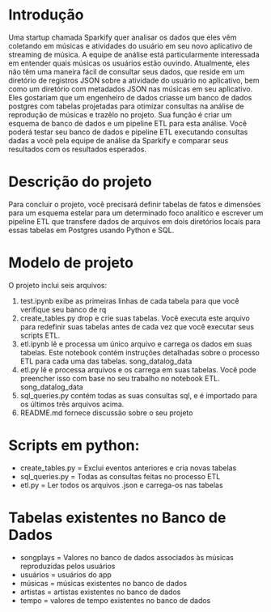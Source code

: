 # Introdução
Uma startup chamada Sparkify quer analisar os dados que eles vêm coletando em
músicas e atividades do usuário em seu novo aplicativo de streaming de música.
A equipe de análise está particularmente interessada em entender quais músicas os
usuários estão ouvindo. Atualmente, eles não têm uma maneira fácil de consultar seus
dados, que reside em um diretório de registros JSON sobre a atividade do usuário no
aplicativo, bem como um diretório com metadados JSON nas músicas em seu aplicativo.
Eles gostariam que um engenheiro de dados criasse um banco de dados postgres com
tabelas projetadas para otimizar consultas na análise de reprodução de músicas e trazêlo no projeto. Sua função é criar um esquema de banco de dados e um pipeline ETL para
esta análise. Você poderá testar seu banco de dados e pipeline ETL executando
consultas dadas a você pela equipe de análise da Sparkify e comparar seus resultados
com os resultados esperados.

# Descrição do projeto
Para concluir o projeto, você precisará definir tabelas de fatos e dimensões para um
esquema estelar para um determinado foco analítico e escrever um pipeline ETL que
transfere dados de arquivos em dois diretórios locais para essas tabelas em Postgres
usando Python e SQL.

# Modelo de projeto
O projeto inclui seis arquivos:
1. test.ipynb exibe as primeiras linhas de cada tabela para que você verifique seu
banco de rq
2. create_tables.py drop e crie suas tabelas. Você executa este arquivo para
redefinir suas tabelas antes de cada vez que você executar seus scripts ETL.
3. etl.ipynb lê e processa um único arquivo e carrega os dados em suas tabelas.
Este notebook contém instruções detalhadas sobre o processo ETL para cada uma
das tabelas. song_datalog_data
4. etl.py lê e processa arquivos e os carrega em suas tabelas. Você pode preencher
isso com base no seu trabalho no notebook ETL. song_datalog_data
5. sql_queries.py contém todas as suas consultas sql, e é importado para os últimos
três arquivos acima.
6. README.md fornece discussão sobre o seu projeto

# Scripts em python:
* create_tables.py = Exclui eventos anteriores e cria novas tabelas
* sql_queries.py = Todas as consultas feitas no processo ETL
* etl.py = Ler todos os arquivos .json e carrega-os nas tabelas

# Tabelas existentes no Banco de Dados

* songplays = Valores no banco de dados associados às músicas reproduzidas pelos usuários
* usuários = usuários do app
* músicas = músicas existentes no banco de dados
* artistas = artistas existentes no banco de dados
* tempo = valores de tempo existentes no banco de dados


